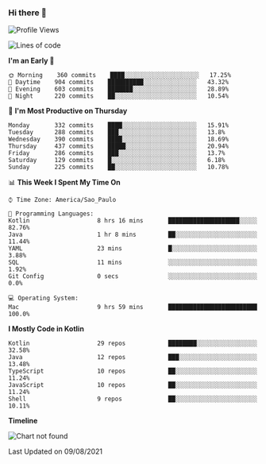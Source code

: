### Hi there 👋

<!--
**fernandonogueira/fernandonogueira** is a ✨ _special_ ✨ repository because its `README.md` (this file) appears on your GitHub profile.

Here are some ideas to get you started:

- 🔭 I’m currently working on ...
- 🌱 I’m currently learning ...
- 👯 I’m looking to collaborate on ...
- 🤔 I’m looking for help with ...
- 💬 Ask me about ...
- 📫 How to reach me: ...
- 😄 Pronouns: ...
- ⚡ Fun fact: ...
-->

<!--START_SECTION:waka-->
![Profile Views](http://img.shields.io/badge/Profile%20Views-0-blue)

![Lines of code](https://img.shields.io/badge/From%20Hello%20World%20I%27ve%20Written-463563%20lines%20of%20code-blue)

**I'm an Early 🐤** 

```text
🌞 Morning    360 commits    ████░░░░░░░░░░░░░░░░░░░░░   17.25% 
🌆 Daytime    904 commits    ██████████░░░░░░░░░░░░░░░   43.32% 
🌃 Evening    603 commits    ███████░░░░░░░░░░░░░░░░░░   28.89% 
🌙 Night      220 commits    ██░░░░░░░░░░░░░░░░░░░░░░░   10.54%

```
📅 **I'm Most Productive on Thursday** 

```text
Monday       332 commits    ████░░░░░░░░░░░░░░░░░░░░░   15.91% 
Tuesday      288 commits    ███░░░░░░░░░░░░░░░░░░░░░░   13.8% 
Wednesday    390 commits    ████░░░░░░░░░░░░░░░░░░░░░   18.69% 
Thursday     437 commits    █████░░░░░░░░░░░░░░░░░░░░   20.94% 
Friday       286 commits    ███░░░░░░░░░░░░░░░░░░░░░░   13.7% 
Saturday     129 commits    █░░░░░░░░░░░░░░░░░░░░░░░░   6.18% 
Sunday       225 commits    ██░░░░░░░░░░░░░░░░░░░░░░░   10.78%

```


📊 **This Week I Spent My Time On** 

```text
⌚︎ Time Zone: America/Sao_Paulo

💬 Programming Languages: 
Kotlin                   8 hrs 16 mins       ████████████████████░░░░░   82.76% 
Java                     1 hr 8 mins         ██░░░░░░░░░░░░░░░░░░░░░░░   11.44% 
YAML                     23 mins             █░░░░░░░░░░░░░░░░░░░░░░░░   3.88% 
SQL                      11 mins             ░░░░░░░░░░░░░░░░░░░░░░░░░   1.92% 
Git Config               0 secs              ░░░░░░░░░░░░░░░░░░░░░░░░░   0.0%

💻 Operating System: 
Mac                      9 hrs 59 mins       █████████████████████████   100.0%

```

**I Mostly Code in Kotlin** 

```text
Kotlin                   29 repos            ████████░░░░░░░░░░░░░░░░░   32.58% 
Java                     12 repos            ███░░░░░░░░░░░░░░░░░░░░░░   13.48% 
TypeScript               10 repos            ██░░░░░░░░░░░░░░░░░░░░░░░   11.24% 
JavaScript               10 repos            ██░░░░░░░░░░░░░░░░░░░░░░░   11.24% 
Shell                    9 repos             ██░░░░░░░░░░░░░░░░░░░░░░░   10.11%

```


**Timeline**

![Chart not found](https://raw.githubusercontent.com/fernandonogueira/fernandonogueira/master/charts/bar_graph.png) 


 Last Updated on 09/08/2021
<!--END_SECTION:waka-->

